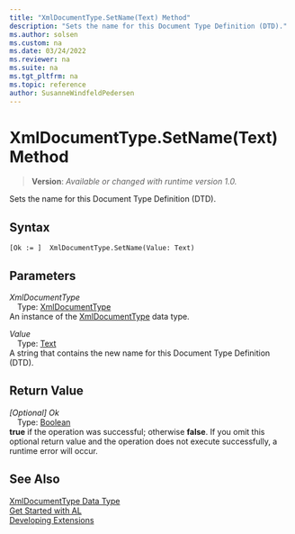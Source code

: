 ```yaml
---
title: "XmlDocumentType.SetName(Text) Method"
description: "Sets the name for this Document Type Definition (DTD)."
ms.author: solsen
ms.custom: na
ms.date: 03/24/2022
ms.reviewer: na
ms.suite: na
ms.tgt_pltfrm: na
ms.topic: reference
author: SusanneWindfeldPedersen
---
```

[//]: # (START>DO_NOT_EDIT)
[//]: # (IMPORTANT:Do not edit any of the content between here and the END>DO_NOT_EDIT.)
[//]: # (Any modifications should be made in the .xml files in the ModernDev repo.)
# XmlDocumentType.SetName(Text) Method
> **Version**: _Available or changed with runtime version 1.0._

Sets the name for this Document Type Definition (DTD).


## Syntax
```AL
[Ok := ]  XmlDocumentType.SetName(Value: Text)
```
## Parameters
*XmlDocumentType*  
&emsp;Type: [XmlDocumentType](xmldocumenttype-data-type.md)  
An instance of the [XmlDocumentType](xmldocumenttype-data-type.md) data type.  

*Value*  
&emsp;Type: [Text](../text/text-data-type.md)  
A string that contains the new name for this Document Type Definition (DTD).  


## Return Value
*[Optional] Ok*  
&emsp;Type: [Boolean](../boolean/boolean-data-type.md)  
**true** if the operation was successful; otherwise **false**.   If you omit this optional return value and the operation does not execute successfully, a runtime error will occur.  


[//]: # (IMPORTANT: END>DO_NOT_EDIT)
## See Also
[XmlDocumentType Data Type](xmldocumenttype-data-type.md)  
[Get Started with AL](../../devenv-get-started.md)  
[Developing Extensions](../../devenv-dev-overview.md)